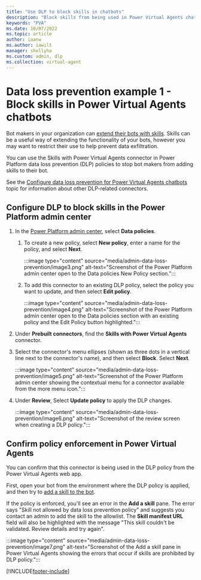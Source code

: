 ```yaml
---
title: "Use DLP to block skills in chatbots"
description: "Block skills from being used in Power Virtual Agents chatbots."
keywords: "PVA"
ms.date: 10/07/2022
ms.topic: article
author: iaanw
ms.author: iawilt
manager: shellyha
ms.custom: admin, dlp
ms.collection: virtual-agent
---
```




# Data loss prevention example 1 - Block skills in Power Virtual Agents chatbots

Bot makers in your organization can [extend their bots with skills](configuration-add-skills.md). Skills can be a useful way of extending the functionality of your bots, however you may want to restrict their use to help prevent data exfiltration.

You can use the Skills with Power Virtual Agents connector in Power Platform data loss prevention (DLP) policies to stop bot makers from adding skills to their bot.

See the [Configure data loss prevention for Power Virtual Agents chatbots](admin-data-loss-prevention.md) topic for information about other DLP-related connectors.

## Configure DLP to block skills in the Power Platform admin center

1. In the [Power Platform admin center](https://admin.powerplatform.microsoft.com/), select **Data policies**.

    1. To create a new policy, select **New policy**, enter a name for the policy, and select **Next**.

        :::image type="content" source="media/admin-data-loss-prevention/image3.png" alt-text="Screenshot of the Power Platform admin center  open to the Data policies  New Policy section.":::

    1. To add this connector to an existing DLP policy, select the policy you want to update, and then select **Edit policy**.

        :::image type="content" source="media/admin-data-loss-prevention/image4.png" alt-text="Screenshot of the Power Platform admin center open to the Data policies section  with an existing policy and the Edit Policy button highlighted.":::

1. Under **Prebuilt connectors**, find the **Skills with Power Virtual Agents** connector.

1. Select the connector's menu ellipses (shown as three dots in a vertical line next to the connector's name), and then select **Block**. Select **Next**.

    :::image type="content" source="media/admin-data-loss-prevention/image5.png" alt-text="Screenshot of the Power Platform admin center  showing the contextual menu for a connector available from the more menu icon.":::

1. Under **Review**, Select **Update policy** to apply the DLP changes.

    :::image type="content" source="media/admin-data-loss-prevention/image6.png" alt-text="Screenshot of the review screen when creating a DLP policy.":::

## Confirm policy enforcement in Power Virtual Agents

You can confirm that this connector is being used in the DLP policy from the Power Virtual Agents web app.

First, open your bot from the environment where the DLP policy is applied, and then try to [add a skill to the bot](configuration-add-skills.md#configure-a-skill).

If the policy is enforced, you'll see an error in the **Add a skill** pane. The error says "Skill not allowed by data loss prevention policy" and suggests you contact an admin to add the skill to the allowlist. The **Skill manifest URL** field will also be highlighted with the message "This skill couldn't be validated. Review details and try again".

:::image type="content" source="media/admin-data-loss-prevention/image7.png" alt-text="Screenshot of the Add a skill pane in Power Virtual Agents showing the errors that occur if skills are prohibited by DLP policy.":::

[!INCLUDE[footer-include](includes/footer-banner.md)]
